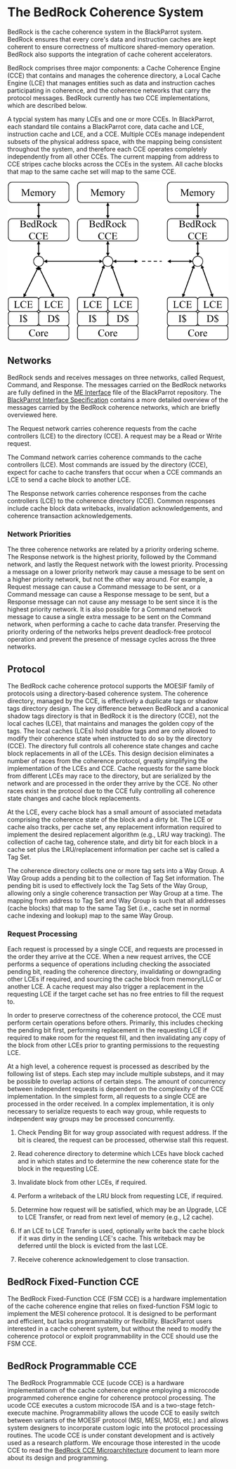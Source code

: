 # The BedRock Coherence System

BedRock is the cache coherence system in the BlackParrot system. BedRock ensures that every core's
data and instruction caches are kept coherent to ensure correctness of multicore shared-memory
operation. BedRock also supports the integration of cache coherent accelerators.

BedRock comprises three major components: a Cache Coherence Engine (CCE) that contains and
manages the coherence directory, a Local Cache Engine (LCE) that manages entities such as data
and instruction caches participating in coherence, and the coherence networks that carry the
protocol messages. BedRock currently has two CCE implementations, which are described below.

A typcial system has many LCEs and one or more CCEs. In BlackParrot, each
standard tile contains a BlackParrot core, data cache and LCE, instruction cache and LCE, and
a CCE. Multiple CCEs manage independent subsets of the physical address space, with the mapping
being consistent throughout the system, and therefore each CCE operates completely independently
from all other CCEs. The current mapping from address to CCE stripes cache blocks across the CCEs
in the system. All cache blocks that map to the same cache set will map to the same
CCE.

![BedRock System diagram](bedrock.png)

## Networks

BedRock sends and receives messages on three networks, called Request, Command, and Response.
The messages carried on the BedRock networks are fully defined in the
[ME Interface](../bp_common/src/include/bp_common_me_if.vh) file of the BlackParrot repository.
The [BlackParrot Interface Specification](interface_specification.md) contains a more detailed
overview of the messages carried by the BedRock coherence networks, which are briefly overviewed
here.

The Request network carries coherence requests from the cache controllers (LCE) to the directory
(CCE). A request may be a Read or Write request.

The Command network carries coherence commands to the cache controllers (LCE). Most commands are
issued by the directory (CCE), expect for cache to cache transfers that occur when a CCE commands
an LCE to send a cache block to another LCE.

The Response network carries coherence responses from the cache controllers (LCE) to the coherence
directory (CCE). Common responses include cache block data writebacks, invalidation acknowledgements,
and coherence transaction acknowledgements.

### Network Priorities

The three coherence networks are related by a priority ordering scheme. The Response network is the
highest priority, followed by the Command network, and lastly the Request network with the lowest
priority. Processing a message on a lower priority network may cause a message to be sent on a
higher priority network, but not the other way around. For example, a Request message can cause
a Command message to be sent, or a Command message can cause a Response message to be sent, but
a Response message can not cause any message to be sent since it is the highest priority network.
It is also possible for a Command network message to cause a single extra message to be sent on the
Command network, when performing a cache to cache data transfer. Preserving the priority ordering
of the networks helps prevent deadlock-free protocol operation and prevent the presence of
message cycles across the three networks.

## Protocol

The BedRock cache coherence protocol supports the MOESIF family of protocols using a directory-based
coherence system. The coherence directory, managed by the CCE, is effectively a duplicate tags or
shadow tags directory design. The key difference between BedRock and a canonical shadow tags
directory is that in BedRock it is the directory (CCE), not the local caches (LCE), that maintains
and manages the golden copy of the tags. The local caches (LCEs) hold shadow tags and are only
allowed to modify their coherence state when instructed to do so by the directory (CCE). The
directory full controls all coherence state changes and cache block replacements in all of the
LCEs. This design decision eliminates a number of races from the coherence protocol, greatly
simplifying the implementation of the LCEs and CCE. Cache requests for the same block from
different LCEs may race to the directory, but are serialized by the network and are processed
in the order they arrive by the CCE. No other races exist in the protocol due to the CCE fully
controlling all coherence state changes and cache block replacements.

At the LCE, every cache block has a small amount of associated metadata comprising the coherence
state of the block and a dirty bit. The LCE or cache also tracks, per cache set, any replacement
information required to implement the desired replacement algorithm (e.g., LRU way tracking). The
collection of cache tag, coherence state, and dirty bit for each block in a cache set plus the
LRU/replacement information per cache set is called a Tag Set.

The coherence directory collects one or more tag sets into a Way Group. A Way Group adds a pending
bit to the collection of Tag Set information. The pending bit is used to effectively lock the Tag
Sets of the Way Group, allowing only a single coherence transaction per Way Group at a time. The
mapping from address to Tag Set and Way Group is such that all addresses (cache blocks) that map
to the same Tag Set (i.e., cache set in normal cache indexing and lookup) map to the same
Way Group.

### Request Processing

Each request is processed by a single CCE, and requests are processed in the order they arrive at
the CCE. When a new request arrives, the CCE performs a sequence of operations including checking
the associated pending bit, reading the coherence directory, invalidating or downgrading other LCEs
if required, and sourcing the cache block from memory/LLC or another LCE. A cache request may also
trigger a replacement in the requesting LCE if the target cache set has no free entries to fill
the request to.

In order to preserve correctness of the coherence protocol, the CCE must perform certain operations
before others. Primarily, this includes checking the pending bit first, performing replacement
in the requesting LCE if required to make room for the request fill, and then invalidating any
copy of the block from other LCEs prior to granting permissions to the requesting LCE.

At a high level, a coherence request is processed as described by the following list of steps. Each step
may include multiple substeps, and it may be possible to overlap actions of certain steps. The
amount of concurrency between independent requests is dependent on the complexity of the CCE
implementation. In the simplest form, all requests to a single CCE are processed in the order
received. In a complex implementation, it is only necessary to serialize requests to each way group,
while requests to independent way groups may be processed concurrently.

1. Check Pending Bit for way group associated with request address. If the bit is cleared,
   the request can be processed, otherwise stall this request.

2. Read coherence directory to determine which LCEs have block cached and in which states and to
   determine the new coherence state for the block in the requesting LCE.

3. Invalidate block from other LCEs, if required.

4. Perform a writeback of the LRU block from requesting LCE, if required.

5. Determine how request will be satisfied, which may be an Upgrade, LCE to LCE Transfer,
   or read from next level of memory (e.g., L2 cache).

6. If an LCE to LCE Transfer is used, optionally write back the cache block if it was dirty in the
   sending LCE's cache. This writeback may be deferred until the block is evicted from the last LCE.

7. Receive coherence acknowledgement to close transaction.

## BedRock Fixed-Function CCE

The BedRock Fixed-Function CCE (FSM CCE) is a hardware implementation of the cache coherence engine
that relies on fixed-function FSM logic to implement the MESI coherence protocol. It is designed
to be performant and efficient, but lacks programmability or flexibility. BlackParrot users
interested in a cache coherent system, but without the need to modify the coherence protocol or
exploit programmability in the CCE should use the FSM CCE.

## BedRock Programmable CCE

The BedRock Programmable CCE (ucode CCE) is a hardware implementationm of the cache coherence engine
employing a microcode programmed coherence engine for coherence protocol processing. The ucode CCE
executes a custom microcode ISA and is a two-stage fetch-execute machine. Programmability allows the
ucode CCE to easily switch between variants of the MOESIF protocol (MSI, MESI, MOSI, etc.) and
allows system designers to incorporate custom logic into the protocol processing routines. The ucode
CCE is under constant development and is actively used as a research platform. We encourage those
interested in the ucode CCE to read the [BedRock CCE Microarchitecture](bedrock_uarch_guide.md)
document to learn more about its design and programming.


